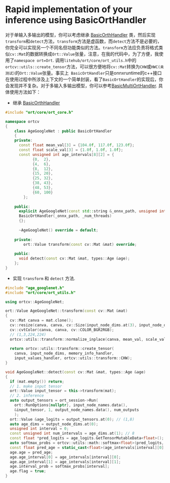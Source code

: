 # Rapid implementation of your inference using BasicOrtHandler

对于单输入多输出的模型，你可以考虑继承 [BasicOrthHandler](https://github.com/DefTruth/litehub/blob/main/ort/core/ort_handler.h) 类，然后实现`transform`和`detect`方法，`transform`方法是虚函数，而`detect`方法不是必要的，你完全可以实现另一个不同名但功能类似的方法。`transform`方法应负责将格式类似`cv::Mat`的数据转换成`Ort::Value`张量，注意，在我的代码中，为了方便，我使用了`namespace ort=Ort`. 调用`litehub/ort/core/ort_utils.h`中的`ortcv::utils::create_tensor`方法，可以很方便地将`cv::Mat`转换为`CHW`或`HWC(未测试)`的`Ort::Value`张量。事实上`	BasicOrtHandler`只是onnxruntime的c++接口在使用过程中所涉及上下文的一个简单封装，看了`BasicOrtHandler`的实现后，你会发现并不复杂。对于多输入多输出模型，你可以参考[BasicMultiOrtHandler](https://github.com/DefTruth/litehub/blob/main/ort/core/ort_handler.h). 具体使用方法如下：

* 继承 [BasicOrthHandler](https://github.com/DefTruth/litehub/blob/main/ort/core/ort_handler.h) 

```c++
#include "ort/core/ort_core.h"

namespace ortcv
{
    class AgeGoogleNet : public BasicOrtHandler
    {
    private:
      const float mean_val[3] = {104.0f, 117.0f, 123.0f};
      const float scale_val[3] = {1.0f, 1.0f, 1.0f};
      const unsigned int age_intervals[8][2] = {
            {0,  2},
            {4,  6},
            {8,  12},
            {15, 20},
            {25, 32},
            {38, 43},
            {48, 53},
            {60, 100}
        };
    
    public:
      explicit AgeGoogleNet(const std::string &_onnx_path, unsigned int _num_threads = 1) :
      BasicOrtHandler(_onnx_path, _num_threads)
      {};
        
      ~AgeGoogleNet() override = default;
        
    private:
        ort::Value transform(const cv::Mat &mat) override;
    
    public:
      void detect(const cv::Mat &mat, types::Age &age);
    };
}
```

* 实现 `transform` 和 `detect` 方法.

```c++
#include "age_googlenet.h"
#include "ort/core/ort_utils.h"

using ortcv::AgeGoogleNet;

ort::Value AgeGoogleNet::transform(const cv::Mat &mat)
{
  cv::Mat canva = mat.clone();
  cv::resize(canva, canva, cv::Size(input_node_dims.at(3), input_node_dims.at(2)));
  cv::cvtColor(canva, canva, cv::COLOR_BGR2RGB);
  // (1,3,224,224)
  ortcv::utils::transform::normalize_inplace(canva, mean_val, scale_val); // float32
    
  return ortcv::utils::transform::create_tensor(
    canva, input_node_dims, memory_info_handler,
    input_values_handler, ortcv::utils::transform::CHW);
}

void AgeGoogleNet::detect(const cv::Mat &mat, types::Age &age)
{
  if (mat.empty()) return;
  // 1. make input tensor
  ort::Value input_tensor = this->transform(mat);
  // 2. inference
  auto output_tensors = ort_session->Run(
    ort::RunOptions{nullptr}, input_node_names.data(),
    &input_tensor, 1, output_node_names.data(), num_outputs
    );
  ort::Value &age_logits = output_tensors.at(0); // (1,8)
  auto age_dims = output_node_dims.at(0);
  unsigned int interval = 0;
  const unsigned int num_intervals = age_dims.at(1); // 8
  const float *pred_logits = age_logits.GetTensorMutableData<float>();
  auto softmax_probs = ortcv::utils::math::softmax<float>(pred_logits, num_intervals, interval);
  const float pred_age = static_cast<float>(age_intervals[interval][0] + age_intervals[interval][1]) / 2.0f;
  age.age = pred_age;
  age.age_interval[0] = age_intervals[interval][0];
  age.age_interval[1] = age_intervals[interval][1];
  age.interval_prob = softmax_probs[interval];
  age.flag = true;
}
```



